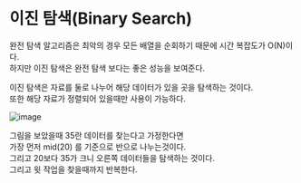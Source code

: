# 이진 탐색(Binary Search) 
완전 탐색 알고리즘은 최악의 경우 모든 배열을 순회하기 때문에 시간 복잡도가 O(N)이다.   
하지만 이진 탐색은 완전 탐색 보다는 좋은 성능을 보여준다.   
   
이진 탐색은 자료를 둘로 나누어 해당 데이터가 있을 곳을 탐색하는 것이다.   
또한 해당 자료가 정렬되어 있을때만 사용이 가능하다.   
   
![image](https://github.com/ww5702/Swift_Coding_Test/assets/60501045/09456225-8e47-4f86-865b-432cc86a4bc1)   
   
그림을 보았을때 35란 데이터를 찾는다고 가정한다면   
가장 먼저 mid(20) 를 기준으로 반으로 나누는것이다.   
그리고 20보다 35가 크니 오른쪽 데이터들을 탐색하는 것이다.   
그리고 윗 작업을 찾을때까지 반복한다.   

   
